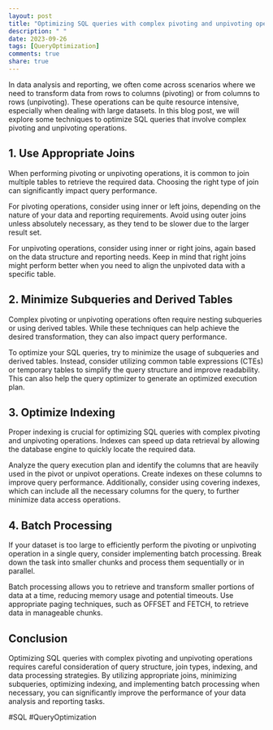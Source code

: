 ```yaml
---
layout: post
title: "Optimizing SQL queries with complex pivoting and unpivoting operations"
description: " "
date: 2023-09-26
tags: [QueryOptimization]
comments: true
share: true
---
```


In data analysis and reporting, we often come across scenarios where we need to transform data from rows to columns (pivoting) or from columns to rows (unpivoting). These operations can be quite resource intensive, especially when dealing with large datasets. In this blog post, we will explore some techniques to optimize SQL queries that involve complex pivoting and unpivoting operations.

## 1. Use Appropriate Joins

When performing pivoting or unpivoting operations, it is common to join multiple tables to retrieve the required data. Choosing the right type of join can significantly impact query performance. 

For pivoting operations, consider using inner or left joins, depending on the nature of your data and reporting requirements. Avoid using outer joins unless absolutely necessary, as they tend to be slower due to the larger result set.

For unpivoting operations, consider using inner or right joins, again based on the data structure and reporting needs. Keep in mind that right joins might perform better when you need to align the unpivoted data with a specific table.

## 2. Minimize Subqueries and Derived Tables

Complex pivoting or unpivoting operations often require nesting subqueries or using derived tables. While these techniques can help achieve the desired transformation, they can also impact query performance.

To optimize your SQL queries, try to minimize the usage of subqueries and derived tables. Instead, consider utilizing common table expressions (CTEs) or temporary tables to simplify the query structure and improve readability. This can also help the query optimizer to generate an optimized execution plan.

## 3. Optimize Indexing

Proper indexing is crucial for optimizing SQL queries with complex pivoting and unpivoting operations. Indexes can speed up data retrieval by allowing the database engine to quickly locate the required data.

Analyze the query execution plan and identify the columns that are heavily used in the pivot or unpivot operations. Create indexes on these columns to improve query performance. Additionally, consider using covering indexes, which can include all the necessary columns for the query, to further minimize data access operations.

## 4. Batch Processing

If your dataset is too large to efficiently perform the pivoting or unpivoting operation in a single query, consider implementing batch processing. Break down the task into smaller chunks and process them sequentially or in parallel.

Batch processing allows you to retrieve and transform smaller portions of data at a time, reducing memory usage and potential timeouts. Use appropriate paging techniques, such as OFFSET and FETCH, to retrieve data in manageable chunks.

## Conclusion

Optimizing SQL queries with complex pivoting and unpivoting operations requires careful consideration of query structure, join types, indexing, and data processing strategies. By utilizing appropriate joins, minimizing subqueries, optimizing indexing, and implementing batch processing when necessary, you can significantly improve the performance of your data analysis and reporting tasks.

#SQL #QueryOptimization